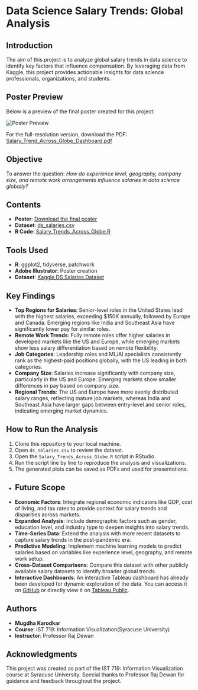 # Data Science Salary Trends: Global Analysis

## Introduction
The aim of this project is to analyze global salary trends in data science to identify key factors that influence compensation. By leveraging data from Kaggle, this project provides actionable insights for data science professionals, organizations, and students.

## Poster Preview
Below is a preview of the final poster created for this project:

![Poster Preview](./Salary_Trend_Across_Globe_Dashboard.jpg)

For the full-resolution version, download the PDF: [Salary_Trend_Across_Globe_Dashboard.pdf](./Salary_Trend_Across_Globe_Dashboard.pdf)

## Objective
To answer the question: *How do experience level, geography, company size, and remote work arrangements influence salaries in data science globally?*

## Contents
- **Poster**: [Download the final poster](./Salary_Trend_Across_Globe_Dashboard.pdf)
- **Dataset**: [ds_salaries.csv](./ds_salaries.csv)
- **R Code**: [Salary_Trends_Across_Globe.R](./Salary_Trends_Across_Globe.R)

## Tools Used
- **R**: ggplot2, tidyverse, patchwork
- **Adobe Illustrator**: Poster creation
- **Dataset**: [Kaggle DS Salaries Dataset](https://www.kaggle.com/datasets/ruchi798/data-science-job-salaries)

## Key Findings
- **Top Regions for Salaries**: Senior-level roles in the United States lead with the highest salaries, exceeding $150K annually, followed by Europe and Canada. Emerging regions like India and Southeast Asia have significantly lower pay for similar roles.
- **Remote Work Trends**: Fully remote roles offer higher salaries in developed markets like the US and Europe, while emerging markets show less salary differentiation based on remote flexibility.
- **Job Categories**: Leadership roles and ML/AI specialists consistently rank as the highest-paid positions globally, with the US leading in both categories.
- **Company Size**: Salaries increase significantly with company size, particularly in the US and Europe. Emerging markets show smaller differences in pay based on company size.
- **Regional Trends**: The US and Europe have more evenly distributed salary ranges, reflecting mature job markets, whereas India and Southeast Asia have larger gaps between entry-level and senior roles, indicating emerging market dynamics.

## How to Run the Analysis
1. Clone this repository to your local machine.
2. Open `ds_salaries.csv` to review the dataset.
3. Open the `Salary_Trends_Across_Globe.R` script in RStudio.
4. Run the script line by line to reproduce the analysis and visualizations.
5. The generated plots can be saved as PDFs and used for presentations.

- ## Future Scope
- **Economic Factors**: Integrate regional economic indicators like GDP, cost of living, and tax rates to provide context for salary trends and disparities across markets.
- **Expanded Analysis**: Include demographic factors such as gender, education level, and industry type to deepen insights into salary trends.
- **Time-Series Data**: Extend the analysis with more recent datasets to capture salary trends in the post-pandemic era.
- **Predictive Modeling**: Implement machine learning models to predict salaries based on variables like experience level, geography, and remote work setup.
- **Cross-Dataset Comparisons**: Compare this dataset with other publicly available salary datasets to identify broader global trends.
- **Interactive Dashboards**: An interactive Tableau dashboard has already been developed for dynamic exploration of the data. You can access it on [GitHub](https://github.com/mkarodka/Salary-Analysis-Tableau) or directly view it on [Tableau Public](https://public.tableau.com/app/profile/mugdha.karodkar8566/viz/Salary_Analysis_Tableau_Dashboard/Salary_Analysis_Tableau_Dashboard).


## Authors
- **Mugdha Karodkar**
- **Course**: IST 719: Information Visualization(Syracuse University)
- **Instructor**: Professor Raj Dewan

## Acknowledgments
This project was created as part of the IST 719: Information Visualization course at Syracuse University. Special thanks to Professor Raj Dewan for guidance and feedback throughout the project.
